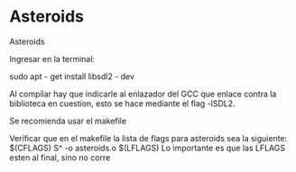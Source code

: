 # Asteroids
Asteroids

Ingresar en la terminal:

sudo apt - get install libsdl2 - dev

Al compilar hay que indicarle al enlazador del GCC que enlace contra la biblioteca en
cuestíon, esto se hace mediante el flag -lSDL2.

Se recomienda usar el makefile

Verificar que en el makefile la lista de flags para asteroids sea la siguiente:
$(CFLAGS) S^ -o asteroids.o $(LFLAGS)
Lo importante es que las LFLAGS esten al final, sino no corre

